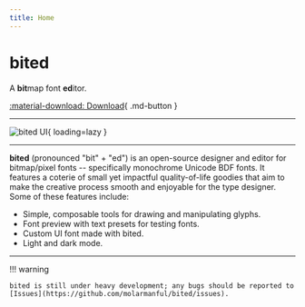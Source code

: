 ```yaml
---
title: Home
---
```


# bited

A **bit**map font **ed**itor.

[:material-download: Download](download/index.md){ .md-button }

---

![bited UI](assets/ui.png){ loading=lazy }

---

**bited** (pronounced "bit" + "ed") is an open-source designer and editor for
bitmap/pixel fonts -- specifically monochrome Unicode BDF fonts. It features a
coterie of small yet impactful quality-of-life goodies that aim to make the
creative process smooth and enjoyable for the type designer. Some of these
features include:

- Simple, composable tools for drawing and manipulating glyphs.
- Font preview with text presets for testing fonts.
- Custom UI font made with bited.
- Light and dark mode.

---

!!! warning

    bited is still under heavy development; any bugs should be reported to
    [Issues](https://github.com/molarmanful/bited/issues).
